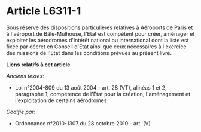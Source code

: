 # Article L6311-1

Sous réserve des dispositions particulières relatives à Aéroports de Paris et à l'aéroport de Bâle-Mulhouse, l'Etat est
compétent pour créer, aménager et exploiter les aérodromes d'intérêt national ou international dont la liste est fixée par
décret en Conseil d'Etat ainsi que ceux nécessaires à l'exercice des missions de l'Etat dans les conditions prévues au
présent livre.

**Liens relatifs à cet article**

_Anciens textes_:

  - Loi n°2004-809 du 13 août 2004 - art. 28 (VT), alinéas 1 et 2, paragraphe 1, compétence de l'Etat pour la création, l'aménagement et l'exploitation de certains aérodromes

_Codifié par_:

  - Ordonnance n°2010-1307 du 28 octobre 2010 - art. (V)
